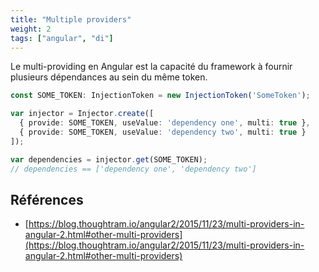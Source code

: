 ```yaml
---
title: "Multiple providers"
weight: 2
tags: ["angular", "di"]
---
```


Le multi-providing en Angular est la capacité du framework à fournir plusieurs dépendances au sein du même token.

```typescript
const SOME_TOKEN: InjectionToken = new InjectionToken('SomeToken');

var injector = Injector.create([
  { provide: SOME_TOKEN, useValue: 'dependency one', multi: true },
  { provide: SOME_TOKEN, useValue: 'dependency two', multi: true }
]);

var dependencies = injector.get(SOME_TOKEN);
// dependencies == ['dependency one', 'dependency two']
```

## Références

- [https://blog.thoughtram.io/angular2/2015/11/23/multi-providers-in-angular-2.html#other-multi-providers](https://blog.thoughtram.io/angular2/2015/11/23/multi-providers-in-angular-2.html#other-multi-providers)
